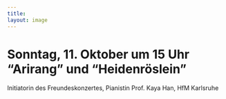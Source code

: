 ```yaml
---
title: 
layout: image
---
```


# Sonntag, 11. Oktober um 15 Uhr  “Arirang” und “Heidenröslein” 


Initiatorin des Freundeskonzertes, Pianistin Prof. Kaya Han, HfM Karlsruhe
